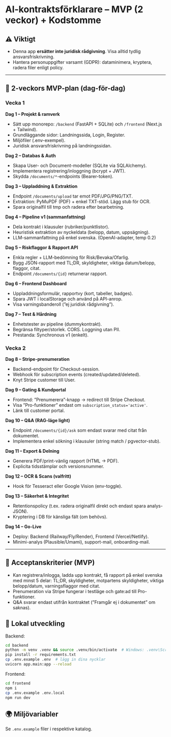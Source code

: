 # AI-kontraktsförklarare – MVP (2 veckor) + Kodstomme

## ⚠️ Viktigt
- Denna app **ersätter inte juridisk rådgivning**. Visa alltid tydlig ansvarsfriskrivning.
- Hantera personuppgifter varsamt (GDPR): dataminimera, kryptera, radera filer enligt policy.

---

## 🚧 2-veckors MVP-plan (dag-för-dag)

### Vecka 1
**Dag 1 – Projekt & ramverk**
- Sätt upp monorepo: `/backend` (FastAPI + SQLite) och `/frontend` (Next.js + Tailwind).
- Grundläggande sidor: Landningssida, Login, Register.
- Miljöfiler (.env-exempel).
- Juridisk ansvarsfriskrivning på landningssidan.

**Dag 2 – Databas & Auth**
- Skapa User- och Document-modeller (SQLite via SQLAlchemy).
- Implementera registrering/inloggning (bcrypt + JWT).
- Skydda `/documents/*`-endpoints (Bearer-token).

**Dag 3 – Uppladdning & Extraktion**
- Endpoint `/documents/upload` tar emot PDF/JPG/PNG/TXT.
- Extraktion: PyMuPDF (PDF) + enkel TXT-stöd. Lägg stub för OCR.
- Spara originalfil till tmp och radera efter bearbetning.

**Dag 4 – Pipeline v1 (sammanfattning)**
- Dela kontrakt i klausuler (rubriker/punktlistor).
- Heuristisk extraktion av nyckeldata (belopp, datum, uppsägning).
- LLM-sammanfattning på enkel svenska. (OpenAI-adapter, temp 0.2)

**Dag 5 – Riskflaggor & Rapport API**
- Enkla regler + LLM-bedömning för Risk/Bevaka/Ofarlig.
- Bygg JSON-rapport med TL;DR, skyldigheter, viktiga datum/belopp, flaggor, citat.
- Endpoint `/documents/{id}` returnerar rapport.

**Dag 6 – Frontend Dashboard**
- Uppladdningsformulär, rapportvy (kort, tabeller, badges).
- Spara JWT i localStorage och använd på API-anrop.
- Visa varningsbanderoll (”ej juridisk rådgivning”).

**Dag 7 – Test & Hårdning**
- Enhetstester av pipeline (dummykontrakt).
- Begränsa filtyper/storlek. CORS. Loggning utan PII.
- Prestanda: Synchronous v1 (enkelt).

### Vecka 2
**Dag 8 – Stripe-prenumeration**
- Backend-endpoint för Checkout-session.
- Webhook för subscription events (created/updated/deleted).
- Knyt Stripe customer till User.

**Dag 9 – Gating & Kundportal**
- Frontend: ”Prenumerera”-knapp → redirect till Stripe Checkout.
- Visa ”Pro-funktioner” endast om `subscription_status='active'`.
- Länk till customer portal.

**Dag 10 – Q&A (RAG-läge light)**
- Endpoint `/documents/{id}/ask` som endast svarar med citat från dokumentet.
- Implementera enkel sökning i klausuler (string match / pgvector-stub).

**Dag 11 – Export & Delning**
- Generera PDF/print-vänlig rapport (HTML → PDF).
- Explicita tidsstämplar och versionsnummer.

**Dag 12 – OCR & Scans (valfritt)**
- Hook för Tesseract eller Google Vision (env-toggle).

**Dag 13 – Säkerhet & Integritet**
- Retentionspolicy (t.ex. radera originalfil direkt och endast spara analys-JSON).
- Kryptering i DB för känsliga fält (om behövs).

**Dag 14 – Go-Live**
- Deploy: Backend (Railway/Fly/Render), Frontend (Vercel/Netlify).
- Minimi-analys (Plausible/Umami), support-mail, onboarding-mail.

---

## 🧪 Acceptanskriterier (MVP)
- Kan registrera/inlogga, ladda upp kontrakt, få rapport på enkel svenska med minst 5 delar:
  TL;DR, skyldigheter, motpartens skyldigheter, viktiga belopp/datum, varningsflaggor med citat.
- Prenumeration via Stripe fungerar i testläge och gate:ad till Pro-funktioner.
- Q&A svarar endast utifrån kontraktet (”Framgår ej i dokumentet” om saknas).

## 🔧 Lokal utveckling
Backend:
```bash
cd backend
python -m venv .venv && source .venv/bin/activate  # Windows: .venv\Scripts\activate
pip install -r requirements.txt
cp .env.example .env  # lägg in dina nycklar
uvicorn app.main:app --reload
```
Frontend:
```bash
cd frontend
npm i
cp .env.example .env.local
npm run dev
```

## 🌍 Miljövariabler
Se `.env.example` filer i respektive katalog.
